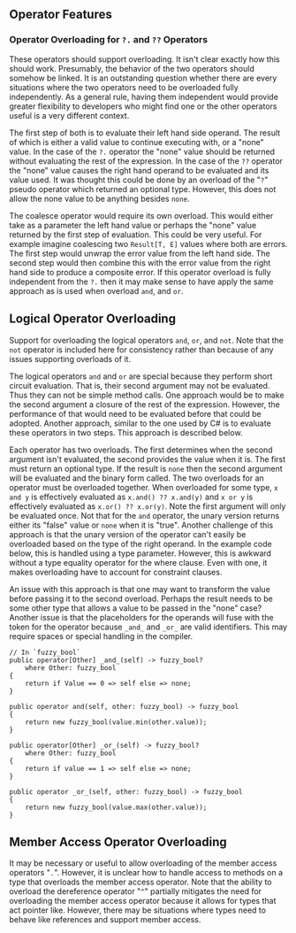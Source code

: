 ## Operator Features

### Operator Overloading for `?.` and `??` Operators

These operators should support overloading. It isn't clear exactly how this should work. Presumably, the behavior of the two operators should somehow be linked. It is an outstanding question whether there are every situations where the two operators need to be overloaded fully independently. As a general rule, having them independent would provide greater flexibility to developers who might find one or the other operators useful is a very different context.

The first step of both is to evaluate their left hand side operand. The result of which is either a valid value to continue executing with, or a "none" value. In the case of the `?.` operator the "none" value should be returned without evaluating the rest of the expression. In the case of the `??` operator the "none" value causes the right hand operand to be evaluated and its value used. It was thought this could be done by an overload of the "`?`" pseudo operator which returned an optional type. However, this does not allow the none value to be anything besides `none`.

The coalesce operator would require its own overload. This would either take as a parameter the left hand value or perhaps the "none" value returned by the first step of evaluation. This could be very useful. For example imagine coalescing two `Result[T, E]` values where both are errors. The first step would unwrap the error value from the left hand side. The second step would then combine this with the error value from the right hand side to produce a composite error. If this operator overload is fully independent from the `?.` then it may make sense to have apply the same approach as is used when overload `and`, and `or`.

## Logical Operator Overloading

Support for overloading the logical operators `and`, `or`, and `not`. Note that the `not` operator is included here for consistency rather than because of any issues supporting overloads of it.

The logical operators `and` and `or` are special because they perform short circuit evaluation. That is, their second argument may not be evaluated. Thus they can not be simple method calls. One approach would be to make the second argument a closure of the rest of the expression. However, the performance of that would need to be evaluated before that could be adopted. Another approach, similar to the one used by C# is to evaluate these operators in two steps. This approach is described below.

Each operator has two overloads. The first determines when the second argument isn't evaluated, the second provides the value when it is. The first must return an optional type. If the result is `none` then the second argument will be evaluated and the binary form called. The two overloads for an operator must be overloaded together. When overloaded for some type, `x and y` is effectively evaluated as `x.and() ?? x.and(y)` and `x or y` is effectively evaluated as `x.or() ?? x.or(y)`. Note the first argument will only be evaluated once. Not that for the `and` operator, the unary version returns either its "false" value or `none` when it is "true". Another challenge of this approach is that the unary version of the operator can't easily be overloaded based on the type of the right operand. In the example code below, this is handled using a type parameter. However, this is awkward without a type equality operator for the where clause. Even with one, it makes overloading have to account for constraint clauses.

An issue with this approach is that one may want to transform the value before passing it to the second overload. Perhaps the result needs to be some other type that allows a value to be passed in the "none" case? Another issue is that the placeholders for the operands will fuse with the token for the operator because `_and_` and `_or_` are valid identifiers. This may require spaces or special handling in the compiler.

```azoth
// In `fuzzy_bool`
public operator[Other] _and_(self) -> fuzzy_bool?
    where Other: fuzzy_bool
{
    return if Value == 0 => self else => none;
}

public operator and(self, other: fuzzy_bool) -> fuzzy_bool
{
    return new fuzzy_bool(value.min(other.value));
}

public operator[Other] _or_(self) -> fuzzy_bool?
    where Other: fuzzy_bool
{
    return if value == 1 => self else => none;
}

public operator _or_(self, other: fuzzy_bool) -> fuzzy_bool
{
    return new fuzzy_bool(value.max(other.value));
}
```

## Member Access Operator Overloading

It may be necessary or useful to allow overloading of the member access operators "`.`". However, it is unclear how to handle access to methods on a type that overloads the member access operator. Note that the ability to overload the dereference operator "`^`" partially mitigates the need for overloading the member access operator because it allows for types that act pointer like. However, there may be situations where types need to behave like references and support member access.
